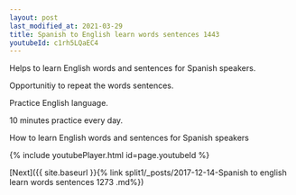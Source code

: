 ```yaml
---
layout: post
last_modified_at: 2021-03-29
title: Spanish to English learn words sentences 1443 
youtubeId: c1rh5LQaEC4
---
```

 
 
Helps to learn English words and sentences for Spanish speakers.

Opportunitiy to repeat the words sentences. 

Practice English language. 
 
10 minutes practice every day. 
 
How to learn English words and sentences for Spanish speakers 
 
{% include youtubePlayer.html id=page.youtubeId %}
 
 
[Next]({{ site.baseurl }}{% link  split1/_posts/2017-12-14-Spanish to english learn words sentences 1273 .md%})
 
